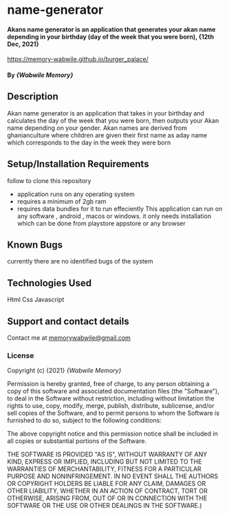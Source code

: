 # name-generator
#### Akans name generator is an application that generates your akan name depending in your birthday (day of the week that you were born), {12th Dec, 2021}
https://memory-wabwile.github.io/burger_palace/
#### By *{Wabwile Memory}*
## Description
 Akan name generator is an application that takes in your birthday and calculates the day of the week that you were born, then outputs your Akan name depending on your gender. Akan names are derived from ghanianculture where children are given their first name as aday name which corresponds to the day in the week they were born 
## Setup/Installation Requirements
 follow to clone this repository
* application runs on any operating system
* requires a minimum of 2gb ram
* requires data bundles for it to run effeciently
 This application can run on any software , android , macos or windows. it only needs installation which can be done from playstore appstore or any browser
## Known Bugs
currently there are no identified bugs of the system 
## Technologies Used
Html
Css
Javascript
## Support and contact details
Contact me at memorywabwile@gmail.com
### License
Copyright (c) {2021} *{Wabwile Memory}*

Permission is hereby granted, free of charge, to any person obtaining a copy
of this software and associated documentation files (the "Software"), to deal
in the Software without restriction, including without limitation the rights
to use, copy, modify, merge, publish, distribute, sublicense, and/or sell
copies of the Software, and to permit persons to whom the Software is
furnished to do so, subject to the following conditions:

The above copyright notice and this permission notice shall be included in all
copies or substantial portions of the Software.

THE SOFTWARE IS PROVIDED "AS IS", WITHOUT WARRANTY OF ANY KIND, EXPRESS OR
IMPLIED, INCLUDING BUT NOT LIMITED TO THE WARRANTIES OF MERCHANTABILITY,
FITNESS FOR A PARTICULAR PURPOSE AND NONINFRINGEMENT. IN NO EVENT SHALL THE
AUTHORS OR COPYRIGHT HOLDERS BE LIABLE FOR ANY CLAIM, DAMAGES OR OTHER
LIABILITY, WHETHER IN AN ACTION OF CONTRACT, TORT OR OTHERWISE, ARISING FROM,
OUT OF OR IN CONNECTION WITH THE SOFTWARE OR THE USE OR OTHER DEALINGS IN THE
SOFTWARE.)
